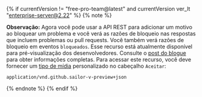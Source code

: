{% if currentVersion != "free-pro-team@latest" and currentVersion ver_lt "enterprise-server@2.22" %}
{% note %}

**Observação:** Agora você pode usar a API REST para adicionar um motivo ao bloquear um problema e você verá as razões de bloqueio nas respostas que incluem problemas ou pull requests. Você também verá razões de bloqueio em eventos `bloqueados`. Esse recurso está atualmente disponível para pré-visualização dos desenvolvedores. Consulte o [post do blogue](https://developer.github.com/changes/2018-01-10-lock-reason-api-preview) para obter informações completas. Para acessar este recurso, você deve fornecer um [tipo de mídia](/v3/media) personalizado no cabeçalho `Aceitar`:

```
application/vnd.github.sailor-v-preview+json
```

{% endnote %}
{% endif %}
